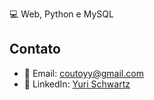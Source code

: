 💻 Web, Python e MySQL


## Contato 

- 📧 Email: coutoyy@gmail.com
- 💼 LinkedIn: [Yuri Schwartz](https://www.linkedin.com/in/yurischwartz/)
